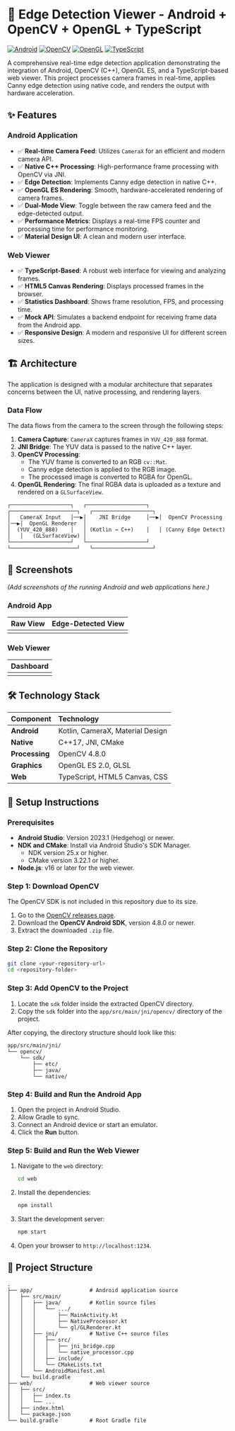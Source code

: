 # 🎨 Edge Detection Viewer - Android + OpenCV + OpenGL + TypeScript

[![Android](https://img.shields.io/badge/Android-3DDC84?style=for-the-badge&logo=android&logoColor=white)](https://developer.android.com/)
[![OpenCV](https://img.shields.io/badge/OpenCV-5C3EE8?style=for-the-badge&logo=opencv&logoColor=white)](https://opencv.org/)
[![OpenGL](https://img.shields.io/badge/OpenGL-5586A4?style=for-the-badge&logo=opengl&logoColor=white)](https://www.opengl.org/)
[![TypeScript](https://img.shields.io/badge/TypeScript-3178C6?style=for-the-badge&logo=typescript&logoColor=white)](https://www.typescriptlang.org/)

A comprehensive real-time edge detection application demonstrating the integration of Android, OpenCV (C++), OpenGL ES, and a TypeScript-based web viewer. This project processes camera frames in real-time, applies Canny edge detection using native code, and renders the output with hardware acceleration.

## ✨ Features

### Android Application
- ✅ **Real-time Camera Feed**: Utilizes `CameraX` for an efficient and modern camera API.
- ✅ **Native C++ Processing**: High-performance frame processing with OpenCV via JNI.
- ✅ **Edge Detection**: Implements Canny edge detection in native C++.
- ✅ **OpenGL ES Rendering**: Smooth, hardware-accelerated rendering of camera frames.
- ✅ **Dual-Mode View**: Toggle between the raw camera feed and the edge-detected output.
- ✅ **Performance Metrics**: Displays a real-time FPS counter and processing time for performance monitoring.
- ✅ **Material Design UI**: A clean and modern user interface.

### Web Viewer
- ✅ **TypeScript-Based**: A robust web interface for viewing and analyzing frames.
- ✅ **HTML5 Canvas Rendering**: Displays processed frames in the browser.
- ✅ **Statistics Dashboard**: Shows frame resolution, FPS, and processing time.
- ✅ **Mock API**: Simulates a backend endpoint for receiving frame data from the Android app.
- ✅ **Responsive Design**: A modern and responsive UI for different screen sizes.

## 🏗️ Architecture

The application is designed with a modular architecture that separates concerns between the UI, native processing, and rendering layers.

### Data Flow
The data flows from the camera to the screen through the following steps:
1.  **Camera Capture**: `CameraX` captures frames in `YUV_420_888` format.
2.  **JNI Bridge**: The YUV data is passed to the native C++ layer.
3.  **OpenCV Processing**:
    *   The YUV frame is converted to an RGB `cv::Mat`.
    *   Canny edge detection is applied to the RGB image.
    *   The processed image is converted to RGBA for OpenGL.
4.  **OpenGL Rendering**: The final RGBA data is uploaded as a texture and rendered on a `GLSurfaceView`.

```
┌───────────────────┐   ┌───────────────────┐   ┌─────────────────────┐   ┌───────────────────┐
│   CameraX Input   │──▶│    JNI Bridge     │──▶│  OpenCV Processing  │──▶│  OpenGL Renderer  │
│  (YUV_420_888)    │   │ (Kotlin → C++)    │   │ (Canny Edge Detect) │   │   (GLSurfaceView) │
└───────────────────┘   └───────────────────┘   └─────────────────────┘   └───────────────────┘
```

## 📸 Screenshots

*(Add screenshots of the running Android and web applications here.)*

### Android App
| Raw View | Edge-Detected View |
| :------: | :----------------: |
|          |                    |

### Web Viewer
| Dashboard |
| :-------: |
|           |

## 🛠️ Technology Stack

| Component | Technology |
| :--- | :--- |
| **Android** | Kotlin, CameraX, Material Design |
| **Native** | C++17, JNI, CMake |
| **Processing**| OpenCV 4.8.0 |
| **Graphics** | OpenGL ES 2.0, GLSL |
| **Web** | TypeScript, HTML5 Canvas, CSS |

## 🔧 Setup Instructions

### Prerequisites
- **Android Studio**: Version 2023.1 (Hedgehog) or newer.
- **NDK and CMake**: Install via Android Studio's SDK Manager.
  - NDK version 25.x or higher.
  - CMake version 3.22.1 or higher.
- **Node.js**: v16 or later for the web viewer.

### Step 1: Download OpenCV
The OpenCV SDK is not included in this repository due to its size.
1.  Go to the [OpenCV releases page](https://opencv.org/releases/).
2.  Download the **OpenCV Android SDK**, version 4.8.0 or newer.
3.  Extract the downloaded `.zip` file.

### Step 2: Clone the Repository
```bash
git clone <your-repository-url>
cd <repository-folder>
```

### Step 3: Add OpenCV to the Project
1.  Locate the `sdk` folder inside the extracted OpenCV directory.
2.  Copy the `sdk` folder into the `app/src/main/jni/opencv/` directory of the project.

After copying, the directory structure should look like this:
```
app/src/main/jni/
└── opencv/
    └── sdk/
        ├── etc/
        ├── java/
        └── native/
```

### Step 4: Build and Run the Android App
1.  Open the project in Android Studio.
2.  Allow Gradle to sync.
3.  Connect an Android device or start an emulator.
4.  Click the **Run** button.

### Step 5: Build and Run the Web Viewer
1.  Navigate to the `web` directory:
    ```bash
    cd web
    ```
2.  Install the dependencies:
    ```bash
    npm install
    ```
3.  Start the development server:
    ```bash
    npm start
    ```
4.  Open your browser to `http://localhost:1234`.

## 📁 Project Structure
```
.
├── app/                  # Android application source
│   ├── src/main/
│   │   ├── java/         # Kotlin source files
│   │   │   └── .../
│   │   │       ├── MainActivity.kt
│   │   │       ├── NativeProcessor.kt
│   │   │       └── gl/GLRenderer.kt
│   │   ├── jni/          # Native C++ source files
│   │   │   ├── src/
│   │   │   │   ├── jni_bridge.cpp
│   │   │   │   └── native_processor.cpp
│   │   │   ├── include/
│   │   │   └── CMakeLists.txt
│   │   └── AndroidManifest.xml
│   └── build.gradle
├── web/                  # Web viewer source
│   ├── src/
│   │   ├── index.ts
│   │   └── ...
│   ├── index.html
│   └── package.json
└── build.gradle          # Root Gradle file
```